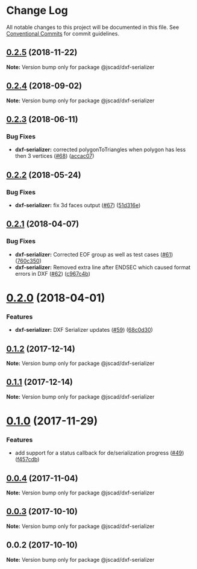 # Change Log

All notable changes to this project will be documented in this file.
See [Conventional Commits](https://conventionalcommits.org) for commit guidelines.

<a name="0.2.5"></a>
## [0.2.5](https://github.com/jscad/io/compare/@jscad/dxf-serializer@0.2.4...@jscad/dxf-serializer@0.2.5) (2018-11-22)




**Note:** Version bump only for package @jscad/dxf-serializer

<a name="0.2.4"></a>
## [0.2.4](https://github.com/jscad/io/compare/@jscad/dxf-serializer@0.2.3...@jscad/dxf-serializer@0.2.4) (2018-09-02)




**Note:** Version bump only for package @jscad/dxf-serializer

<a name="0.2.3"></a>
## [0.2.3](https://github.com/jscad/io/compare/@jscad/dxf-serializer@0.2.2...@jscad/dxf-serializer@0.2.3) (2018-06-11)


### Bug Fixes

* **dxf-serializer:** corrected polygonToTriangles when polygon has less then 3 vertices ([#68](https://github.com/jscad/io/issues/68)) ([accac07](https://github.com/jscad/io/commit/accac07))




<a name="0.2.2"></a>
## [0.2.2](https://github.com/jscad/io/compare/@jscad/dxf-serializer@0.2.1...@jscad/dxf-serializer@0.2.2) (2018-05-24)


### Bug Fixes

* **dxf-serializer:** fix 3d faces output ([#67](https://github.com/jscad/io/issues/67)) ([51d316e](https://github.com/jscad/io/commit/51d316e))




<a name="0.2.1"></a>
## [0.2.1](https://github.com/jscad/io/compare/@jscad/dxf-serializer@0.2.0...@jscad/dxf-serializer@0.2.1) (2018-04-07)


### Bug Fixes

* **dxf-serializer:** Corrected EOF group as well as test cases ([#61](https://github.com/jscad/io/issues/61)) ([760c350](https://github.com/jscad/io/commit/760c350))
* **dxf-serializer:** Removed extra line after ENDSEC which caused format errors in DXF ([#62](https://github.com/jscad/io/issues/62)) ([c967c4b](https://github.com/jscad/io/commit/c967c4b))




<a name="0.2.0"></a>
# [0.2.0](https://github.com/jscad/io/compare/@jscad/dxf-serializer@0.1.2...@jscad/dxf-serializer@0.2.0) (2018-04-01)


### Features

* **dxf-serializer:** DXF Serializer updates ([#59](https://github.com/jscad/io/issues/59)) ([68c0d30](https://github.com/jscad/io/commit/68c0d30))




<a name="0.1.2"></a>
## [0.1.2](https://github.com/jscad/io/compare/@jscad/dxf-serializer@0.1.1...@jscad/dxf-serializer@0.1.2) (2017-12-14)




**Note:** Version bump only for package @jscad/dxf-serializer

<a name="0.1.1"></a>
## [0.1.1](https://github.com/jscad/io/compare/@jscad/dxf-serializer@0.1.0...@jscad/dxf-serializer@0.1.1) (2017-12-14)




**Note:** Version bump only for package @jscad/dxf-serializer

<a name="0.1.0"></a>
# [0.1.0](https://github.com/jscad/io/compare/@jscad/dxf-serializer@0.0.4...@jscad/dxf-serializer@0.1.0) (2017-11-29)


### Features

* add support for a status callback for de/serialization progress ([#49](https://github.com/jscad/io/issues/49)) ([f457cdb](https://github.com/jscad/io/commit/f457cdb))




<a name="0.0.4"></a>
## [0.0.4](https://github.com/jscad/io/compare/@jscad/dxf-serializer@0.0.3...@jscad/dxf-serializer@0.0.4) (2017-11-04)




**Note:** Version bump only for package @jscad/dxf-serializer

<a name="0.0.3"></a>
## [0.0.3](https://github.com/jscad/io/compare/@jscad/dxf-serializer@0.0.2...@jscad/dxf-serializer@0.0.3) (2017-10-10)




**Note:** Version bump only for package @jscad/dxf-serializer

<a name="0.0.2"></a>
## 0.0.2 (2017-10-10)




**Note:** Version bump only for package @jscad/dxf-serializer
